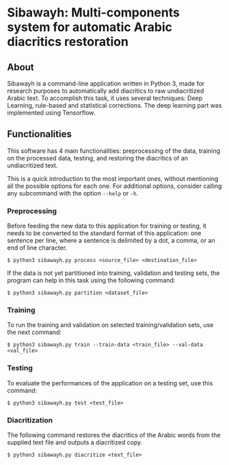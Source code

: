 # Sibawayh: Multi-components system for automatic Arabic diacritics restoration## AboutSibawayh is a command-line application written in Python 3, made for research purposes to automatically add diacritics to raw undiacritized Arabic text. To accomplish this task, it uses several techniques: Deep Learning, rule-based and statistical corrections. The deep learning part was implemented using Tensorflow.## FunctionalitiesThis software has 4 main functionalities: preprocessing of the data, training on the processed data, testing, and restoring the diacritics of an undiacritized text.This is a quick introduction to the most important ones, without mentioning all the possible options for each one. For additional options, consider calling any subcommand with the option `--help` or `-h`.### PreprocessingBefore feeding the new data to this application for training or testing, it needs to be converted to the standard format of this application: one sentence per line, where a sentence is delimited by a dot, a comma, or an end of line character.```$ python3 sibawayh.py process <source_file> <destination_file>```If the data is not yet partitioned into training, validation and testing sets, the program can help in this task using the following command:```$ python3 sibawayh.py partition <dataset_file>```### TrainingTo run the training and validation on selected training/validation sets, use the next command:```$ python3 sibawayh.py train --train-data <train_file> --val-data <val_file>```### TestingTo evaluate the performances of the application on a testing set, use this command:```$ python3 sibawayh.py test <test_file>```### DiacritizationThe following command restores the diacritics of the Arabic words from the supplied text file and outputs a diacritized copy.```$ python3 sibawayh.py diacritize <text_file>```